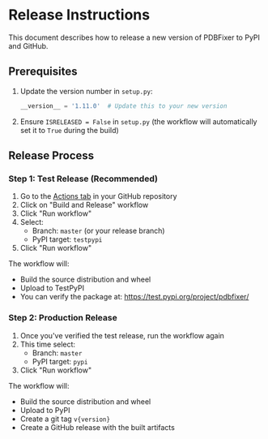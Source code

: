 # Release Instructions

This document describes how to release a new version of PDBFixer to PyPI and GitHub.

## Prerequisites

1. Update the version number in `setup.py`:
   ```python
   __version__ = '1.11.0'  # Update this to your new version
   ```

2. Ensure `ISRELEASED = False` in `setup.py` (the workflow will automatically set it to `True` during the build)

## Release Process

### Step 1: Test Release (Recommended)

1. Go to the [Actions tab](../../actions) in your GitHub repository
2. Click on "Build and Release" workflow
3. Click "Run workflow"
4. Select:
   - Branch: `master` (or your release branch)
   - PyPI target: `testpypi`
5. Click "Run workflow"

The workflow will:
- Build the source distribution and wheel
- Upload to TestPyPI
- You can verify the package at: https://test.pypi.org/project/pdbfixer/

### Step 2: Production Release

1. Once you've verified the test release, run the workflow again
2. This time select:
   - Branch: `master`
   - PyPI target: `pypi`
3. Click "Run workflow"

The workflow will:
- Build the source distribution and wheel
- Upload to PyPI
- Create a git tag `v{version}`
- Create a GitHub release with the built artifacts
